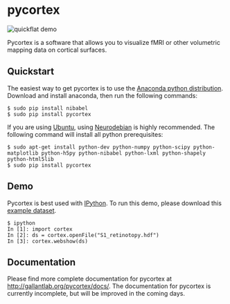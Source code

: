 pycortex
========
![quickflat demo](https://raw.github.com/jamesgao/pycortex/master/docs/wn_med.png)

Pycortex is a software that allows you to visualize fMRI or other volumetric mapping data on cortical surfaces.

Quickstart
----------
The easiest way to get pycortex is to use the [Anaconda python distribution](https://store.continuum.io/cshop/anaconda/). Download and install anaconda, then run the following commands:

```
$ sudo pip install nibabel
$ sudo pip install pycortex
```

If you are using [Ubuntu](http://ubuntu.com), using [Neurodebian](http://neuro.debian.net/) is highly recommended. The following command will install all python prerequisites:

```
$ sudo apt-get install python-dev python-numpy python-scipy python-matplotlib python-h5py python-nibabel python-lxml python-shapely python-html5lib
$ sudo pip install pycortex
```

Demo
----
Pycortex is best used with [IPython](http://www.ipython.org/). To run this demo, please download this [example dataset](http://gallantlab.org/pycortex/retinotopy_demo.hdf).

```
$ ipython
In [1]: import cortex
In [2]: ds = cortex.openFile("S1_retinotopy.hdf")
In [3]: cortex.webshow(ds)
```

Documentation
-------------
Please find more complete documentation for pycortex at http://gallantlab.org/pycortex/docs/. The documentation for pycortex is currently incomplete, but will be improved in the coming days.
